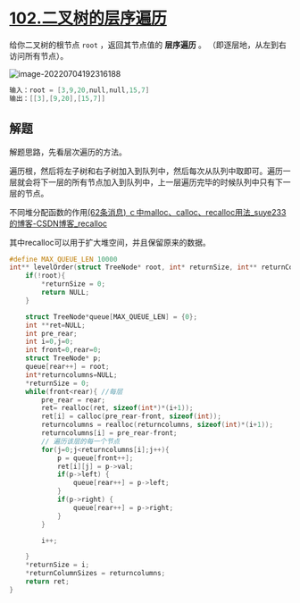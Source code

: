 # [102.二叉树的层序遍历](https://leetcode.cn/problems/binary-tree-level-order-traversal/description/)

给你二叉树的根节点 `root` ，返回其节点值的 **层序遍历** 。 （即逐层地，从左到右访问所有节点）。

![image-20220704192316188](https://img2022.cnblogs.com/blog/2348945/202207/2348945-20220704192317512-27859654.png)

```c
输入：root = [3,9,20,null,null,15,7]
输出：[[3],[9,20],[15,7]]
```

## 解题

解题思路，先看层次遍历的方法。

遍历根，然后将左子树和右子树加入到队列中，然后每次从队列中取即可。遍历一层就会将下一层的所有节点加入到队列中，上一层遍历完毕的时候队列中只有下一层的节点。

不同堆分配函数的作用[(62条消息) ｃ中malloc、calloc、recalloc用法_suye233的博客-CSDN博客_recalloc](https://blog.csdn.net/hackersuye/article/details/82768246)

其中recalloc可以用于扩大堆空间，并且保留原来的数据。

```c
#define MAX_QUEUE_LEN 10000
int** levelOrder(struct TreeNode* root, int* returnSize, int** returnColumnSizes){
    if(!root){
        *returnSize = 0;
        return NULL;
    }

    struct TreeNode*queue[MAX_QUEUE_LEN] = {0};
    int **ret=NULL;
    int pre_rear;
    int i=0,j=0;
    int front=0,rear=0;
    struct TreeNode* p;
    queue[rear++] = root;
    int*returncolumns=NULL;
    *returnSize = 0;
    while(front<rear){ //每层
        pre_rear = rear;
        ret= realloc(ret, sizeof(int*)*(i+1));
        ret[i] = calloc(pre_rear-front, sizeof(int));
        returncolumns = realloc(returncolumns, sizeof(int)*(i+1));
        returncolumns[i] = pre_rear-front;
        // 遍历该层的每一个节点
        for(j=0;j<returncolumns[i];j++){
            p = queue[front++];
            ret[i][j] = p->val;
            if(p->left) {
                queue[rear++] = p->left;
            }
            if(p->right) {   
                queue[rear++] = p->right;   
            }
        }

        i++;

    }
    *returnSize = i;
    *returnColumnSizes = returncolumns;
    return ret;
}
```

